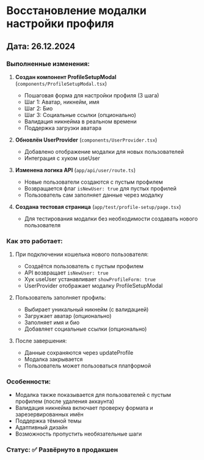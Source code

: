 # Восстановление модалки настройки профиля

## Дата: 26.12.2024

### Выполненные изменения:

1. **Создан компонент ProfileSetupModal** (`components/ProfileSetupModal.tsx`)
   - Пошаговая форма для настройки профиля (3 шага)
   - Шаг 1: Аватар, никнейм, имя
   - Шаг 2: Био
   - Шаг 3: Социальные ссылки (опционально)
   - Валидация никнейма в реальном времени
   - Поддержка загрузки аватара

2. **Обновлён UserProvider** (`components/UserProvider.tsx`)
   - Добавлено отображение модалки для новых пользователей
   - Интеграция с хуком useUser

3. **Изменена логика API** (`app/api/user/route.ts`)
   - Новые пользователи создаются с пустым профилем
   - Возвращается флаг `isNewUser: true` для пустых профилей
   - Пользователь сам заполняет данные через модалку

4. **Создана тестовая страница** (`app/test/profile-setup/page.tsx`)
   - Для тестирования модалки без необходимости создавать нового пользователя

### Как это работает:

1. При подключении кошелька нового пользователя:
   - Создаётся пользователь с пустым профилем
   - API возвращает `isNewUser: true`
   - Хук useUser устанавливает `showProfileForm: true`
   - UserProvider отображает модалку ProfileSetupModal

2. Пользователь заполняет профиль:
   - Выбирает уникальный никнейм (с валидацией)
   - Загружает аватар (опционально)
   - Заполняет имя и био
   - Добавляет социальные ссылки (опционально)

3. После завершения:
   - Данные сохраняются через updateProfile
   - Модалка закрывается
   - Пользователь может пользоваться платформой

### Особенности:

- Модалка также показывается для пользователей с пустым профилем (после удаления аккаунта)
- Валидация никнейма включает проверку формата и зарезервированных имён
- Поддержка тёмной темы
- Адаптивный дизайн
- Возможность пропустить необязательные шаги

### Статус: ✅ Развёрнуто в продакшен 